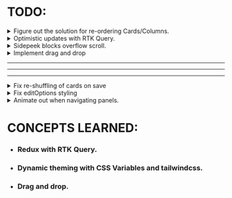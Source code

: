# TODO:

<details>
  <summary>Figure out the solution for re-ordering Cards/Columns.</summary>
</details>

<details>
  <summary>Optimistic updates with RTK Query.</summary>
  Currently, move card functionality is not working because of not implementing optimistic updates.The temporary fix is to refetch the data after the move. This is not a good solution because it will cause a lot of unnecessary network requests. 
</details>

<details>
  <summary>Sidepeek blocks overflow scroll.</summary>
</details>

<details>
  <summary>Implement drag and drop</summary>
</details>

---

---

---

<details>
  <summary>Fix re-shuffling of cards on save</summary>
Solution: Backend was sending data in the wrong format everytime.
</details>

<details>
  <summary>Fix editOptions styling</summary>
Solution: toggle between class="dark" in html file for tailwind to pick up dark mode correctly. Done using JS Script loaded eagerly in head.
</details>

<details>
  <summary>Animate out when navigating panels.</summary>
  Use a temporary shell which stays in the DOM and animates out when navigating to a different panel.
</details>

# CONCEPTS LEARNED:

- ### Redux with RTK Query.
- ### Dynamic theming with CSS Variables and tailwindcss.
- ### Drag and drop.

